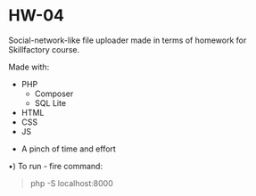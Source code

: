 # HW-04

Social-network-like file uploader made in terms of homework for Skillfactory course.

Made with:
- PHP
  + Composer
  + SQL Lite
- HTML
- CSS
- JS

* A pinch of time and effort


•) To run - fire command:
> php -S localhost:8000